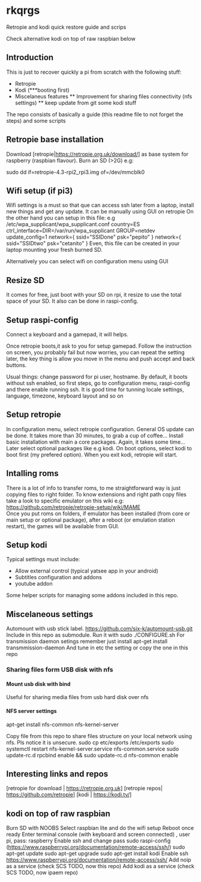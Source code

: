 # rkqrgs
Retropie and kodi quick restore guide and scrips

Check alternative kodi on top of raw raspbian below

## Introduction

This is just to recover quickly a pi from scratch with the following stuff:
* Retropie 
* Kodi  (***booting first)
* Miscelaneus features
** Improvement for sharing files connectivity (nfs settings)
** keep update from git some kodi stuff


The repo consists of basically a guide (this readme file to not forget the steps) and some scripts

## Retropie base installation
Download [retropie|https://retropie.org.uk/download/] as base system for raspberry (raspbian flavour). Burn an SD (>2G) e.g: 

sudo dd if=retropie-4.3-rpi2_rpi3.img of=/dev/mmcblk0

## Wifi setup (if pi3)
Wifi settings is a must so that que can access ssh later from a laptop, install new things and get any update.
It can be manually using GUI on retropie
On the other hand you can setup in this file: e.g 
/etc/wpa_supplicant/wpa_supplicant.conf 
country=ES
ctrl_interface=DIR=/var/run/wpa_supplicant GROUP=netdev
update_config=1
network={
	ssid="SSIDone"
	psk="pepito"
}
network={
	ssid="SSIDtwo"
	psk="cetanito"
}
Even, this file can be created in your laptop mounting your fresh burned SD.

Alternatively you can select wifi on configuration menu using GUI

## Resize SD
It comes for free, just boot with your SD on rpi, it resize to use the total space of your SD.  It also can be done in raspi-config.

## Setup raspi-config
Connect a keyboard and a gamepad, it will helps.

Once retropie boots,it ask to you for setup gamepad. Follow the instruction on screen, you probably fail but now worries, you can repeat the setting later, the key thing is allow you move in the menu and push accept and back buttons. 

Usual things: change password for pi user, hostname. 
By default, it boots without ssh enabled, so first steps, go to configuration menu, raspi-config and there enable running ssh.
It is good time for tunning locale settings, language, timezone, keyboard layout and so on 

## Setup retropie
In configuration menu, select retropie configuration.
General OS update can be done. It takes more than 30 minutes, to grab a cup of coffee...
Install basic installation with main a core packages. Again, it takes some time... 
Later select optional packages like e.g kodi.
On boot options, select kodi to boot first (my prefered option). When you exit kodi, retropie will start.

## Intalling roms
There is a lot of info to transfer roms, to me straightforward way is just copying files to right folder. To know extensions and right path copy files take a look to specific emulator on this wiki e.g: 
https://github.com/retropie/retropie-setup/wiki/MAME  
Once you put roms on folders, if emulator has been installed (from core or main setup or optional package), after a reboot (or emulation station restart), the games will be available from GUI.

## Setup kodi
Typical settings must include:
* Allow external control (typical yatsee app in your android)
* Subtitles configuration and addons
* youtube addon

Some helper scripts for managing some addons included in this repo.

## Miscelaneous settings

Automount with usb stick label. https://github.com/six-k/automount-usb.git
Include in this repo as submodule. Run it with sudo ./CONFIGURE.sh
For transmission daemon setings remember just install
apt-get install transmmission-daemon
And tune in etc the setting or copy the one in this repo

### Sharing files form USB disk with nfs
#### Mount usb disk with bind 
Useful for sharing media files from usb hard disk over nfs

#### NFS server settings
apt-get install nfs-common nfs-kernel-server

Copy file from this repo to share files structure on your local network using nfs. Pls notice it is unsecure.
sudo cp etc/exports /etc/exports
sudo systemctl restart nfs-kernel-server.service nfs-common.service 
sudo update-rc.d rpcbind enable && sudo update-rc.d nfs-common enable

## Interesting links and repos
[retropie for download | https://retropie.org.uk]
[retropie repos| https://github.com/retropie]
[kodi | https://kodi.tv/]


## kodi on top of raw raspbian
Burn SD with NOOBS 
Select raspbian lite and do the wifi setup
Reboot once ready
Enter terminal console (with keyboard and screen connected) , user pi, pass: raspberry
Enable ssh and change pass sudo raspi-config (https://www.raspberrypi.org/documentation/remote-access/ssh/)
sudo apt-get update
sudo apt-get upgrade
sudo apt-get install kodi
Enable ssh https://www.raspberrypi.org/documentation/remote-access/ssh/
Add noip as a service (check SCS TODO, now this repo)
Add kodi as a service (check SCS TODO, now ipaem repo)





